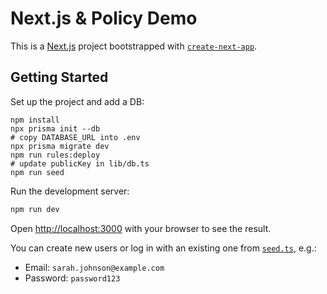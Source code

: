 # Next.js & Policy Demo

This is a [Next.js](https://nextjs.org) project bootstrapped with [`create-next-app`](https://nextjs.org/docs/app/api-reference/cli/create-next-app).

## Getting Started

Set up the project and add a DB:

```
npm install
npx prisma init --db
# copy DATABASE_URL into .env
npx prisma migrate dev
npm run rules:deploy
# update publicKey in lib/db.ts
npm run seed
```

Run the development server:

```bash
npm run dev
```

Open [http://localhost:3000](http://localhost:3000) with your browser to see the result.

You can create new users or log in with an existing one from [`seed.ts`](/lib/seed.ts), e.g.:

- Email: `sarah.johnson@example.com`
- Password: `password123`
